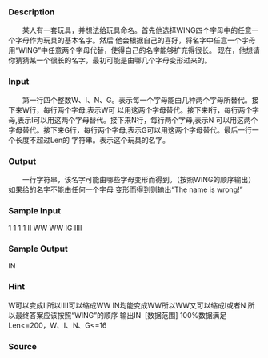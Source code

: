 
### Description
　　某人有一套玩具，并想法给玩具命名。首先他选择WING四个字母中的任意一个字母作为玩具的基本名字。然后
他会根据自己的喜好，将名字中任意一个字母用“WING”中任意两个字母代替，使得自己的名字能够扩充得很长。
现在，他想请你猜猜某一个很长的名字，最初可能是由哪几个字母变形过来的。
### Input
　　第一行四个整数W、I、N、G。表示每一个字母能由几种两个字母所替代。接下来W行，每行两个字母,表示W可
以用这两个字母替代。接下来I行，每行两个字母,表示I可以用这两个字母替代。接下来N行，每行两个字母,表示N
可以用这两个字母替代。接下来G行，每行两个字母,表示G可以用这两个字母替代。最后一行一个长度不超过Len的
字符串。表示这个玩具的名字。
### Output
　　一行字符串，该名字可能由哪些字母变形而得到。（按照WING的顺序输出）如果给的名字不能由任何一个字母
变形而得到则输出“The name is wrong!”
### Sample Input
1 1 1 1
II
WW
WW
IG
IIII
### Sample Output
IN
### Hint
W可以变成II所以IIII可以缩成WW IN均能变成WW所以WW又可以缩成I或者N 所以最终答案应该按照“WING”的顺序
输出IN 
[数据范围]
100%数据满足Len<=200，W、I、N、G<=16

### Source
